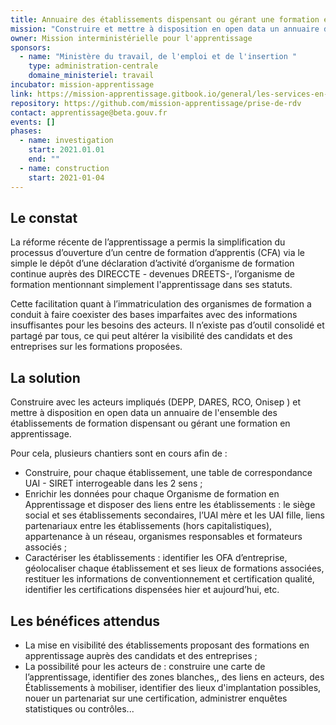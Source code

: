 ```yaml
---
title: Annuaire des établissements dispensant ou gérant une formation en apprentissage
mission: "Construire et mettre à disposition en open data un annuaire de l'ensemble des établissements dispensant ou gérant une formation en apprentissage"
owner: Mission interministérielle pour l'apprentissage
sponsors:
  - name: "Ministère du travail, de l'emploi et de l'insertion "
    type: administration-centrale
    domaine_ministeriel: travail
incubator: mission-apprentissage
link: https://mission-apprentissage.gitbook.io/general/les-services-en-devenir/prise-de-rendez-vous
repository: https://github.com/mission-apprentissage/prise-de-rdv
contact: apprentissage@beta.gouv.fr
events: []
phases:
  - name: investigation
    start: 2021.01.01
    end: ""
  - name: construction
    start: 2021-01-04
---
```

## Le constat

La réforme récente de l’apprentissage a permis la simplification du processus d’ouverture d’un centre de formation d’apprentis (CFA) via le simple le dépôt d’une déclaration d’activité d’organisme de formation continue auprès des DIRECCTE - devenues DREETS-, l’organisme de formation mentionnant simplement l'apprentissage dans ses statuts.

Cette facilitation quant à l’immatriculation des organismes de formation a conduit à  faire coexister des bases imparfaites avec des informations insuffisantes pour les besoins des acteurs. Il n’existe pas d’outil consolidé et partagé par tous, ce qui peut altérer la visibilité des candidats et des entreprises sur les formations proposées.

## La solution

Construire avec les acteurs impliqués (DEPP, DARES, RCO, Onisep ) et mettre à disposition en open data un annuaire de l'ensemble des établissements de formation dispensant ou gérant une formation en apprentissage.

Pour cela, plusieurs chantiers sont en cours afin de : 
- Construire, pour chaque établissement, une table de correspondance UAI - SIRET interrogeable dans les 2 sens ;
- Enrichir les données pour chaque Organisme de formation en Apprentissage et disposer des liens entre les établissements  :  le siège social et ses établissements secondaires, l’UAI mère et les UAI fille, liens partenariaux entre les établissements (hors capitalistiques), appartenance à un réseau, organismes responsables et formateurs associés ;
- Caractériser les établissements : identifier les OFA d’entreprise, géolocaliser chaque établissement et ses lieux de formations associées, restituer les informations de conventionnement et certification qualité, identifier les certifications dispensées hier et  aujourd’hui, etc.

## Les bénéfices attendus

- La mise en visibilité des établissements proposant des formations en apprentissage auprès des candidats et des entreprises ;
- La possibilité pour les acteurs de : construire une carte de l’apprentissage, identifier des zones blanches,, des liens en acteurs, des Établissements à mobiliser, identifier des lieux d'implantation possibles, nouer un partenariat sur une certification, administrer enquêtes statistiques ou contrôles...


